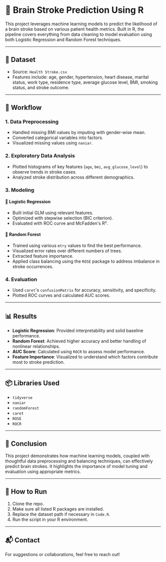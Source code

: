 # 🧠 Brain Stroke Prediction Using R

This project leverages machine learning models to predict the likelihood of a brain stroke based on various patient health metrics. Built in R, the pipeline covers everything from data cleaning to model evaluation using both Logistic Regression and Random Forest techniques.

---

## 📁 Dataset

- Source: `Health Stroke.csv`
- Features include: age, gender, hypertension, heart disease, marital status, work type, residence type, average glucose level, BMI, smoking status, and stroke outcome.

---

## 🔧 Workflow

### 1. **Data Preprocessing**
- Handled missing BMI values by imputing with gender-wise mean.
- Converted categorical variables into factors.
- Visualized missing values using `naniar`.

### 2. **Exploratory Data Analysis**
- Plotted histograms of key features (`age`, `bmi`, `avg_glucose_level`) to observe trends in stroke cases.
- Analyzed stroke distribution across different demographics.

### 3. **Modeling**

#### 🧮 Logistic Regression
- Built initial GLM using relevant features.
- Optimized with stepwise selection (BIC criterion).
- Evaluated with ROC curve and McFadden's R².

#### 🌲 Random Forest
- Trained using various `mtry` values to find the best performance.
- Visualized error rates over different numbers of trees.
- Extracted feature importance.
- Applied class balancing using the `ROSE` package to address imbalance in stroke occurrences.

### 4. **Evaluation**
- Used `caret`'s `confusionMatrix` for accuracy, sensitivity, and specificity.
- Plotted ROC curves and calculated AUC scores.

---

## 📊 Results

- **Logistic Regression**: Provided interpretability and solid baseline performance.
- **Random Forest**: Achieved higher accuracy and better handling of nonlinear relationships.
- **AUC Score**: Calculated using `ROCR` to assess model performance.
- **Feature Importance**: Visualized to understand which factors contribute most to stroke prediction.

---

## 📦 Libraries Used

- `tidyverse`
- `naniar`
- `randomForest`
- `caret`
- `ROSE`
- `ROCR`

---

## 📌 Conclusion

This project demonstrates how machine learning models, coupled with thoughtful data preprocessing and balancing techniques, can effectively predict brain strokes. It highlights the importance of model tuning and evaluation using appropriate metrics.

---

## 🚀 How to Run

1. Clone the repo.
2. Make sure all listed R packages are installed.
3. Replace the dataset path if necessary in `Code.R`.
4. Run the script in your R environment.

---

## 📬 Contact

For suggestions or collaborations, feel free to reach out!
